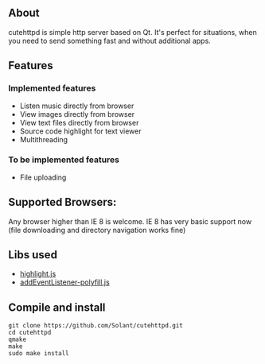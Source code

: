 ## About

cutehttpd is simple http server based on Qt. It's perfect for situations, when you need to send something fast and without additional apps.

## Features

### Implemented features
* Listen music directly from browser
* View images directly from browser
* View text files directly from browser
* Source code highlight for text viewer
* Multithreading

### To be implemented features
* File uploading

## Supported Browsers:
Any browser higher than IE 8 is welcome. IE 8 has very basic support now (file downloading and directory navigation works fine)

## Libs used
* [highlight.js](https://github.com/isagalaev/highlight.js)
* [addEventListener-polyfill.js](https://gist.github.com/eirikbacker/2864711/946225eb3822c203e8d6218095d888aac5e1748e)

## Compile and install

    git clone https://github.com/Solant/cutehttpd.git
    cd cutehttpd
    qmake
    make
    sudo make install
